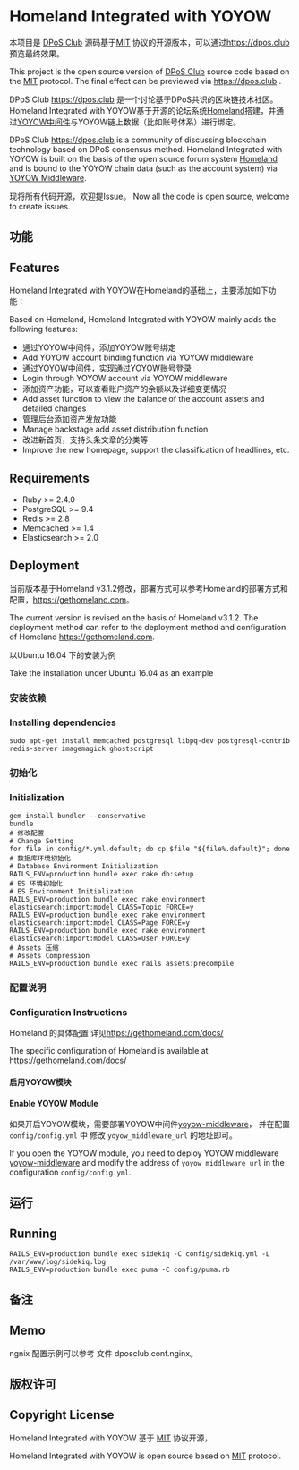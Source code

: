 # Homeland Integrated with YOYOW

本项目是 [DPoS Club](https://dpos.club) 源码基于[MIT](www.opensource.org/licenses/MIT) 协议的开源版本，可以通过<https://dpos.club>预览最终效果。

This project is the open source version of [DPoS Club](https://dpos.club) source code based on the [MIT](www.opensource.org/licenses/MIT) protocol. The final effect can be previewed via <https://dpos.club> .

DPoS Club <https://dpos.club> 是一个讨论基于DPoS共识的区块链技术社区。Homeland Integrated with YOYOW基于开源的论坛系统[Homeland](https://github.com/ruby-china/homeland)搭建，并通过[YOYOW中间件](https://github.com/yoyow-org/yoyow-middleware)与YOYOW链上数据（比如账号体系）进行绑定。

DPoS Club <https://dpos.club> is a community of discussing blockchain technology based on DPoS consensus method. Homeland Integrated with YOYOW is built on the basis of the open source forum system [Homeland](https://github.com/ruby-china/homeland) and is bound to the YOYOW chain data (such as the account system) via [YOYOW Middleware](https://github.com/yoyow-org/yoyow-middleware).

现将所有代码开源，欢迎提Issue。
Now all the code is open source, welcome to create issues.

## 功能
## Features

Homeland Integrated with YOYOW在Homeland的基础上，主要添加如下功能：

Based on Homeland, Homeland Integrated with YOYOW mainly adds the following features:

* 通过YOYOW中间件，添加YOYOW账号绑定
* Add YOYOW account binding function via YOYOW middleware
* 通过YOYOW中间件，实现通过YOYOW账号登录
* Login through YOYOW account via YOYOW middleware
* 添加资产功能，可以查看账户资产的余额以及详细变更情况
* Add asset function to view the balance of the account assets and detailed changes
* 管理后台添加资产发放功能
* Manage backstage add asset distribution function
* 改进新首页，支持头条文章的分类等
* Improve the new homepage, support the classification of headlines, etc.

## Requirements
  
* Ruby >= 2.4.0  
* PostgreSQL >= 9.4  
* Redis >= 2.8  
* Memcached >= 1.4  
* Elasticsearch >= 2.0  

## Deployment

当前版本基于Homeland v3.1.2修改，部署方式可以参考Homeland的部署方式和配置，<https://gethomeland.com>。

The current version is revised on the basis of Homeland v3.1.2. The deployment method can refer to the deployment method and configuration of Homeland <https://gethomeland.com>.

以Ubuntu 16.04 下的安装为例

Take the installation under Ubuntu 16.04 as an example

### 安装依赖
### Installing dependencies

```shell
sudo apt-get install memcached postgresql libpq-dev postgresql-contrib redis-server imagemagick ghostscript
```

### 初始化
### Initialization

```shell
gem install bundler --conservative
bundle
# 修改配置
# Change Setting
for file in config/*.yml.default; do cp $file "${file%.default}"; done
# 数据库环境初始化
# Database Environment Initialization
RAILS_ENV=production bundle exec rake db:setup
# ES 环境初始化
# ES Environment Initialization
RAILS_ENV=production bundle exec rake environment elasticsearch:import:model CLASS=Topic FORCE=y
RAILS_ENV=production bundle exec rake environment elasticsearch:import:model CLASS=Page FORCE=y
RAILS_ENV=production bundle exec rake environment elasticsearch:import:model CLASS=User FORCE=y
# Assets 压缩
# Assets Compression
RAILS_ENV=production bundle exec rails assets:precompile 
```

### 配置说明
### Configuration Instructions

Homeland 的具体配置 详见<https://gethomeland.com/docs/>

The specific configuration of Homeland is available at <https://gethomeland.com/docs/>

#### 启用YOYOW模块
#### Enable YOYOW Module

如果开启YOYOW模块，需要部署YOYOW中间件[yoyow-middleware](https://github.com/yoyow-org/yoyow-middleware)，
并在配置 `config/config.yml` 中 修改 `yoyow_middleware_url` 的地址即可。

If you open the YOYOW module, you need to deploy YOYOW middleware [yoyow-middleware](https://github.com/yoyow-org/yoyow-middleware) and modify the address of `yoyow_middleware_url` in the configuration `config/config.yml`.

## 运行
## Running

```shell
RAILS_ENV=production bundle exec sidekiq -C config/sidekiq.yml -L /var/www/log/sidekiq.log
RAILS_ENV=production bundle exec puma -C config/puma.rb
```

## 备注
## Memo
ngnix 配置示例可以参考 文件 dposclub.conf.nginx。

## 版权许可
## Copyright License

Homeland Integrated with YOYOW 基于 [MIT](www.opensource.org/licenses/MIT) 协议开源，

Homeland Integrated with YOYOW is open source based on [MIT](www.opensource.org/licenses/MIT) protocol.
